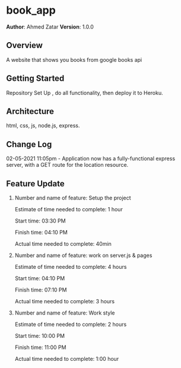 # book_app

**Author**: Ahmed Zatar
**Version**: 1.0.0 

## Overview
A website that shows you books from google books api

## Getting Started
Repository Set Up , do all functionality, then deploy it to Heroku. 

## Architecture
html, css, js, node.js, express.

## Change Log


02-05-2021 11:05pm - Application now has a fully-functional express server, with a GET route for the location resource.


## Feature Update

1. Number and name of feature: Setup the project

    Estimate of time needed to complete: 1 hour

    Start time: 03:30 PM

    Finish time: 04:10 PM

    Actual time needed to complete: 40min

2. Number and name of feature: work on server.js & pages

    Estimate of time needed to complete: 4 hours

    Start time: 04:10 PM

    Finish time: 07:10 PM

    Actual time needed to complete: 3 hours

3. Number and name of feature: Work style

    Estimate of time needed to complete: 2 hours

    Start time: 10:00 PM

    Finish time: 11:00 PM

    Actual time needed to complete: 1:00 hour

